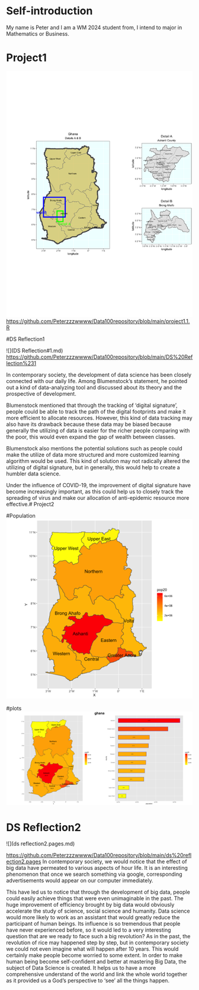 # Self-introduction

My name is Peter and I am a WM 2024 student from, I intend to major in Mathematics or Business.



# Project1
![](details.png)
https://github.com/Peterzzzwwww/Data100repository/blob/main/project1.1.R

#DS Reflection1


![](DS Reflection#1.md)
https://github.com/Peterzzzwwww/Data100repository/blob/main/DS%20Reflection%231

In contemporary society, the development of data science has been closely connected with our daily life. Among Blumenstock’s statement, he pointed out a kind of data-analyzing tool and discussed about its theory and the prospective of development. 

Blumenstock mentioned that through the tracking of  ‘digital signature’, people could be able to track the path of the digital footprints and make it more efficient to allocate resources. However, this kind of data tracking may also have its drawback because these data may be biased because generally the utilizing of data is easier for the richer people comparing with the poor, this would even expand the gap of wealth between classes. 

Blumenstock also mentions the potential solutions such as people could make the utilize of data more structured and more customized learning algorithm would be used. This kind of solution may not radically altered the utilizing of digital signature, but in generally, this would help to create a humbler data science. 

Under the influence of COVID-19, the improvement of digital signature have become increasingly important, as this could help us to closely track the spreading of virus and make our allocation of anti-epidemic resource more effective.# Project2

#Population
![](lbr_pop19.png)

#plots
![](Ghana.png)

# DS Reflection2
![](ds reflection2.pages.md)

https://github.com/Peterzzzwwww/Data100repository/blob/main/ds%20reflection2.pages
In contemporary society, we would notice that the effect of big data have permeated to various aspects of hour life. It is an interesting phenomenon that once we search something via google, corresponding advertisements would appear on our computer immediately. 

This have led us to notice that through the development of big data, people could easily achieve things that were even unimaginable in the past. The huge improvement of efficiency brought by big data would obviously accelerate the study of science, social science and humanity. Data science would more likely to work as an assistant that would greatly reduce the participant of human beings. Its influence is so tremendous that people have never experienced before, so it would led to a very interesting question that are we ready to face such a big revolution? As in the past, the revolution of rice may happened step by step, but in contemporary society we could not even imagine what will happen after 10 years. This would certainly make people become worried to some extent. In order to make human being become self-confident and better at mastering Big Data, the subject of Data Science is created. It helps us to have a more comprehensive understand of the world and link the whole world together as it provided us a God’s perspective to ‘see’ all the things happen.
